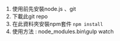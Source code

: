 
1. 使用前先安裝node.js 、git
2. 下載此git repo
3. 在此資料夾安裝npm套件 `npm install`
4. 使用方法 : node_modules\.bin\gulp watch 
